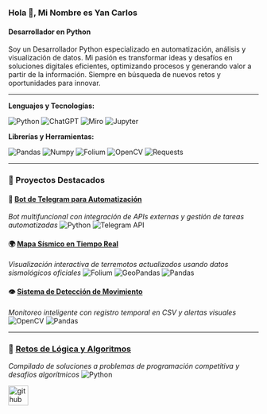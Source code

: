 ### Hola 👋, Mi Nombre es Yan Carlos
#### Desarrollador en Python 

Soy un Desarrollador Python especializado en automatización, análisis y visualización de datos. Mi pasión es transformar ideas y desafíos en soluciones digitales eficientes, optimizando procesos y generando valor a partir de la información. Siempre en búsqueda de nuevos retos y oportunidades para innovar.

---

**Lenguajes y Tecnologías:** 

![Python](https://img.shields.io/badge/python-3670A0?style=for-the-badge&logo=python&logoColor=ffdd54) ![ChatGPT](https://img.shields.io/badge/chatGPT-74aa9c?style=for-the-badge&logo=openai&logoColor=white) ![Miro](https://img.shields.io/badge/Miro-050038?style=for-the-badge&logo=miro&logoColor=yellow) ![Jupyter](https://img.shields.io/badge/jupyter-F37626?style=for-the-badge&logo=jupyter&logoColor=white)  

**Librerías y Herramientas:** 

![Pandas](https://img.shields.io/badge/pandas-150458?style=for-the-badge&logo=pandas&logoColor=white) ![Numpy](https://img.shields.io/badge/numpy-013243?style=for-the-badge&logo=numpy&logoColor=white) ![Folium](https://img.shields.io/badge/folium-77B829?style=for-the-badge) ![OpenCV](https://img.shields.io/badge/opencv-5C3EE8?style=for-the-badge&logo=opencv&logoColor=white) ![Requests](https://img.shields.io/badge/requests-003366?style=for-the-badge)  

---

### 🚀 Proyectos Destacados

#### 🤖 [Bot de Telegram para Automatización](https://github.com/YCmorejon/primeros-desarrollos/tree/main/WebGuide)
_Bot multifuncional con integración de APIs externas y gestión de tareas automatizadas_
![Python](https://img.shields.io/badge/Python-3776AB?style=flat&logo=python&logoColor=white)
![Telegram API](https://img.shields.io/badge/Telegram-2CA5E0?style=flat&logo=telegram&logoColor=white)

#### 🌍 [Mapa Sísmico en Tiempo Real](https://github.com/YCmorejon/primeros-desarrollos/tree/main/Mapa_Terremoto)
_Visualización interactiva de terremotos actualizados usando datos sismológicos oficiales_
![Folium](https://img.shields.io/badge/Folium-77B829?style=flat)
![GeoPandas](https://img.shields.io/badge/GeoPandas-1.0.0-blue)
![Pandas](https://img.shields.io/badge/Pandas-150458?style=flat&logo=pandas&logoColor=white)

#### 👁️ [Sistema de Detección de Movimiento](https://github.com/YCmorejon/primeros-desarrollos/blob/main/procesamiento-imagenes-videos/webcam.py)
_Monitoreo inteligente con registro temporal en CSV y alertas visuales_
![OpenCV](https://img.shields.io/badge/OpenCV-5C3EE8?style=flat&logo=OpenCV&logoColor=white)
![Pandas](https://img.shields.io/badge/Pandas-150458?style=flat&logo=pandas&logoColor=white)

---

### 🧠 [Retos de Lógica y Algoritmos](https://github.com/YCmorejon/resolviendo-problemas/tree/main/Problemas)
_Compilado de soluciones a problemas de programación competitiva y desafíos algorítmicos_
![Python](https://img.shields.io/badge/Python-3776AB?style=flat&logo=python&logoColor=white)

[<img src='https://cdn.jsdelivr.net/npm/simple-icons@3.0.1/icons/github.svg' alt='github' height='40'>](https://github.com/YCmorejon)



